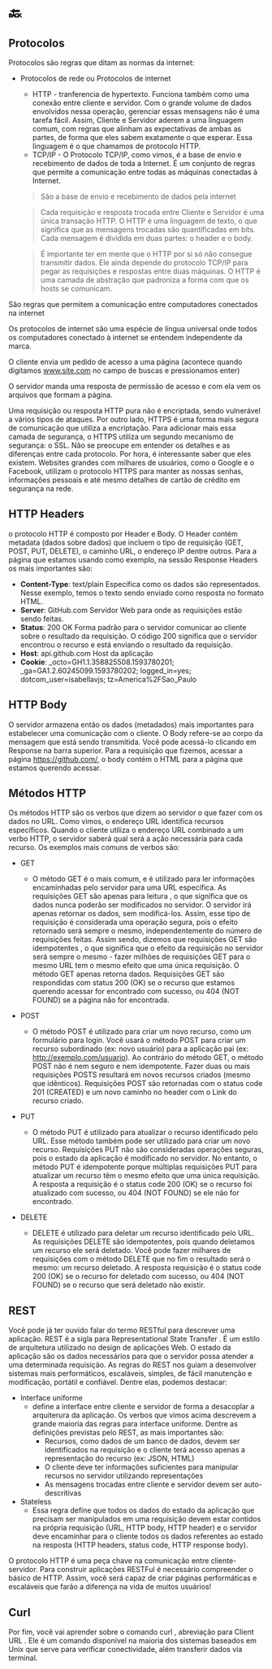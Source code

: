 # :back: [](../../../README.md#web-development)

## Protocolos
Protocolos são regras que ditam as normas da internet:
* Protocolos de rede ou Protocolos de internet
    - HTTP - tranferencia de hypertexto. Funciona também como uma conexão entre cliente e servidor. Com o grande volume de dados envolvidos nessa operação, gerenciar essas mensagens não é uma tarefa fácil. Assim, Cliente e Servidor aderem a uma linguagem comum, com regras que alinham as expectativas de ambas as partes, de forma que eles sabem exatamente o que esperar. Essa linguagem é o que chamamos de protocolo HTTP.
    - TCP/IP - O Protocolo TCP/IP, como vimos, é a base de envio e recebimento de dados de toda a Internet. É um conjunto de regras que permite a comunicação entre todas as máquinas conectadas à Internet.

    > São a base de envio e recebimento de dados pela internet

    > Cada requisição e resposta trocada entre Cliente e Servidor é uma única transação HTTP. O HTTP é uma linguagem de texto, o que significa que as mensagens trocadas são quantificadas em bits. Cada mensagem é dividida em duas partes: o header e o body.

    > É importante ter em mente que o HTTP por si só não consegue transmitir dados. Ele ainda depende do protocolo TCP/IP para pegar as requisições e respostas entre duas máquinas. O HTTP é uma camada de abstração que padroniza a forma com que os hosts se comunicam.

São regras que permitem a comunicação entre computadores conectados na internet

Os protocolos de internet são uma espécie de língua universal onde todos os computadores conectado à internet se entendem independente da marca.

O cliente envia um pedido de acesso a uma página (acontece quando digitamos www.site.com no campo de buscas e pressionamos enter)

O servidor manda uma resposta de permissão de acesso e com ela vem os arquivos que formam a página.

Uma requisição ou resposta HTTP pura não é encriptada, sendo vulnerável a vários tipos de ataques. Por outro lado, HTTPS é uma forma mais segura de comunicação que utiliza a encriptação. Para adicionar mais essa camada de segurança, o HTTPS utiliza um segundo mecanismo de segurança: o SSL. Não se preocupe em entender os detalhes e as diferenças entre cada protocolo. Por hora, é interessante saber que eles existem. Websites grandes com milhares de usuários, como o Google e o Facebook, utilizam o protocolo HTTPS para manter as nossas senhas, informações pessoais e até mesmo detalhes de cartão de crédito em segurança na rede.

## HTTP Headers
o protocolo HTTP é composto por Header e Body. O Header contém metadata (dados sobre dados) que incluem o tipo de requisição (GET, POST, PUT, DELETE), o caminho URL, o endereço IP dentre outros. Para a página que estamos usando como exemplo, na sessão Response Headers os mais importantes são:
* **Content-Type**: text/plain Especifica como os dados são representados. Nesse exemplo, temos o texto sendo enviado como resposta no formato HTML.
* **Server**: GitHub.com Servidor Web para onde as requisições estão sendo feitas.
* **Status**: 200 OK Forma padrão para o servidor comunicar ao cliente sobre o resultado da requisição. O código 200 significa que o servidor encontrou o recurso e está enviando o resultado da requisição.
* **Host**: api.github.com Host da aplicação
* **Cookie**: _octo=GH1.1.358825508.1593780201; _ga=GA1.2.60245099.1593780202; logged_in=yes; dotcom_user=isabellavjs; tz=America%2FSao_Paulo

## HTTP Body
O servidor armazena então os dados (metadados) mais importantes para estabelecer uma comunicação com o cliente. O Body refere-se ao corpo da mensagem que está sendo transmitida. Você pode acessá-lo clicando em Response na barra superior. Para a requisição que fizemos, acessar a página https://github.com/, o body contém o HTML para a página que estamos querendo acessar.

## Métodos HTTP
Os métodos HTTP são os verbos que dizem ao servidor o que fazer com os dados no URL. Como vimos, o endereço URL identifica recursos específicos. Quando o cliente utiliza o endereço URL combinado a um verbo HTTP, o servidor saberá qual será a ação necessária para cada recurso. Os exemplos mais comuns de verbos são:
* GET
    - O método GET é o mais comum, e é utilizado para ler informações encaminhadas pelo servidor para uma URL específica. As requisições GET são apenas para leitura , o que significa que os dados nunca poderão ser modificados no servidor. O servidor irá apenas retornar os dados, sem modificá-los. Assim, esse tipo de requisição é considerada uma operação segura, pois o efeito retornado será sempre o mesmo, independentemente do número de requisições feitas. Assim sendo, dizemos que requisições GET são idempotentes , o que significa que o efeito da requisição no servidor será sempre o mesmo - fazer milhões de requisições GET para o mesmo URL tem o mesmo efeito que uma única requisição. O método GET apenas retorna dados.
    Requisições GET são respondidas com status 200 (OK) se o recurso que estamos querendo acessar for encontrado com sucesso, ou 404 (NOT FOUND) se a página não for encontrada.
* POST
    - O método POST é utilizado para criar um novo recurso, como um formulário para login. Você usará o método POST para criar um recurso subordinado (ex: novo usuário) para a aplicação pai (ex: http://exemplo.com/usuario). Ao contrário do método GET, o método POST não é nem seguro e nem idempotente. Fazer duas ou mais requisições POSTS resultará em novos recursos criados (mesmo que idênticos). Requisições POST são retornadas com o status code 201 (CREATED) e um novo caminho no header com o Link do recurso criado.

* PUT
    - O método PUT é utilizado para atualizar o recurso identificado pelo URL. Esse método também pode ser utilizado para criar um novo recurso. Requisições PUT não são consideradas operações seguras, pois o estado da aplicação é modificado no servidor. No entanto, o método PUT é idempotente porque múltiplas requisições PUT para atualizar um recurso têm o mesmo efeito que uma única requisição.
    A resposta a requisição é o status code 200 (OK) se o recurso foi atualizado com sucesso, ou 404 (NOT FOUND) se ele não for encontrado.
* DELETE
    - DELETE é utilizado para deletar um recurso identificado pelo URL. As requisições DELETE são idempotentes, pois quando deletamos um recurso ele será deletado. Você pode fazer milhares de requisições com o método DELETE que no fim o resultado será o mesmo: um recurso deletado.
    A resposta requisição é o status code 200 (OK) se o recurso for deletado com sucesso, ou 404 (NOT FOUND) se o recurso que será deletado não existir.

## REST
Você pode já ter ouvido falar do termo RESTful para descrever uma aplicação. REST é a sigla para Representational State Transfer . É um estilo de arquitetura utilizado no design de aplicações Web. O estado da aplicação são os dados necessários para que o servidor possa atender a uma determinada requisição. As regras do REST nos guiam a desenvolver sistemas mais performáticos, escaláveis, simples, de fácil manutenção e modificação, portátil e confiável. Dentre elas, podemos destacar:
* Interface uniforme
    - define a interface entre cliente e servidor de forma a desacoplar a arquiterura da aplicação. Os verbos que vimos acima descrevem a grande maioria das regras para interface uniforme. Dentre as definições previstas pelo REST, as mais importantes são:
        - Recursos, como dados de um banco de dados, devem ser identificados na requisição e o cliente terá acesso apenas a representação do recurso (ex: JSON, HTML)
        - O cliente deve ter informações suficientes para manipular recursos no servidor utilizando representações
        - As mensagens trocadas entre cliente e servidor devem ser auto-descritivas
* Stateless
    - Essa regra define que todos os dados do estado da aplicação que precisam ser manipulados em uma requisição devem estar contidos na própria requisição (URL, HTTP body, HTTP header) e o servidor deve encaminhar para o cliente todos os dados referentes ao estado na resposta (HTTP headers, status code, HTTP response body).

O protocolo HTTP é uma peça chave na comunicação entre cliente-servidor. Para construir aplicações RESTFul é necessário compreender o básico de HTTP. Assim, você será capaz de criar páginas performáticas e escaláveis que farão a diferença na vida de muitos usuários!

## Curl
Por fim, você vai aprender sobre o comando curl , abreviação para Client URL . Ele é um comando disponível na maioria dos sistemas baseados em Unix que serve para verificar conectividade, além transferir dados via terminal.



